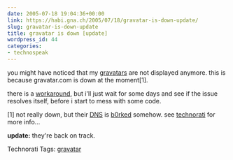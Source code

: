 ```yaml
---
date: 2005-07-18 19:04:36+00:00
link: https://habi.gna.ch/2005/07/18/gravatar-is-down-update/
slug: gravatar-is-down-update
title: gravatar is down [update]
wordpress_id: 44
categories:
- technospeak
---
```



you might have noticed that my [gravatars](https://habi.gna.ch/blog/archives/000576.html) are not displayed anymore. this is because gravatar.com is down at the moment[1].
  
there is a [workaround](http://fgiasson.com/blog/index.php?title=gravatar_com_is_down_what_could_we_do_if&more=1&amp;c=1&tb=1&pb=1), but i'll just wait for some days and see if the issue resolves itself, before i start to mess with some code.



[1] not really down, but their [DNS](https://en.wikipedia.org/wiki/DNS) is [b0rked](http://www.urbandictionary.com/define.php?term=b0rked) somehow. see [technorati](http://technorati.com/search/gravatar) for more info...



**update:** they're back on track.





Technorati Tags: [gravatar](http://technorati.com/tag/gravatar)
